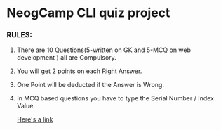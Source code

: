 # NeogCamp CLI quiz project 

### RULES:
1. There are 10 Questions(5-written on GK and 5-MCQ on web development ) all are Compulsory.
2. You will get 2 points on each Right Answer.
3. One Point will be deducted if the Answer is Wrong.
4. In MCQ based questions you have to type the Serial Number / Index Value.

    [Here's a link](https://replit.com/@Siddheshbhosale/CLI-App-neog#index.js "Quiz App Link")
